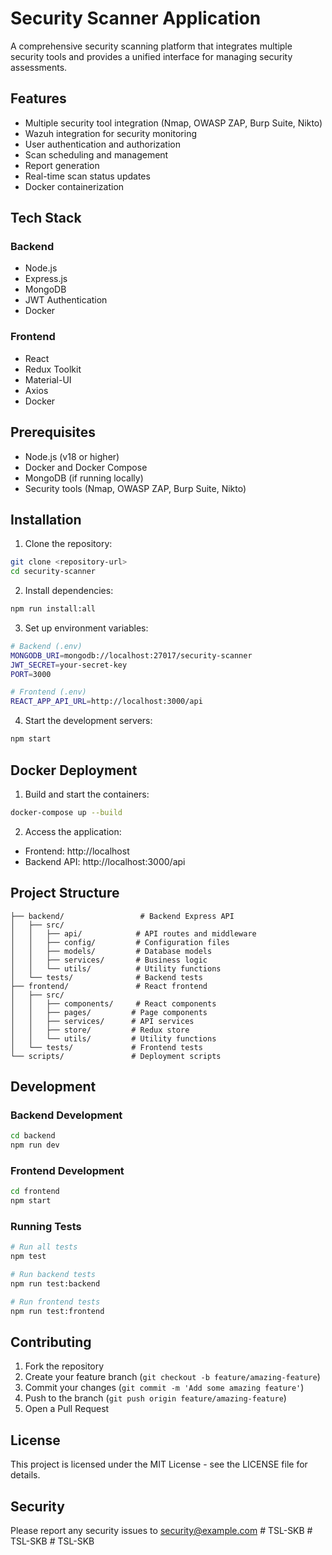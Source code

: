 # Security Scanner Application

A comprehensive security scanning platform that integrates multiple security tools and provides a unified interface for managing security assessments.

## Features

- Multiple security tool integration (Nmap, OWASP ZAP, Burp Suite, Nikto)
- Wazuh integration for security monitoring
- User authentication and authorization
- Scan scheduling and management
- Report generation
- Real-time scan status updates
- Docker containerization

## Tech Stack

### Backend
- Node.js
- Express.js
- MongoDB
- JWT Authentication
- Docker

### Frontend
- React
- Redux Toolkit
- Material-UI
- Axios
- Docker

## Prerequisites

- Node.js (v18 or higher)
- Docker and Docker Compose
- MongoDB (if running locally)
- Security tools (Nmap, OWASP ZAP, Burp Suite, Nikto)

## Installation

1. Clone the repository:
```bash
git clone <repository-url>
cd security-scanner
```

2. Install dependencies:
```bash
npm run install:all
```

3. Set up environment variables:
```bash
# Backend (.env)
MONGODB_URI=mongodb://localhost:27017/security-scanner
JWT_SECRET=your-secret-key
PORT=3000

# Frontend (.env)
REACT_APP_API_URL=http://localhost:3000/api
```

4. Start the development servers:
```bash
npm start
```

## Docker Deployment

1. Build and start the containers:
```bash
docker-compose up --build
```

2. Access the application:
- Frontend: http://localhost
- Backend API: http://localhost:3000/api

## Project Structure

```
├── backend/                 # Backend Express API
│   ├── src/
│   │   ├── api/            # API routes and middleware
│   │   ├── config/         # Configuration files
│   │   ├── models/         # Database models
│   │   ├── services/       # Business logic
│   │   └── utils/          # Utility functions
│   └── tests/              # Backend tests
├── frontend/               # React frontend
│   ├── src/
│   │   ├── components/     # React components
│   │   ├── pages/         # Page components
│   │   ├── services/      # API services
│   │   ├── store/         # Redux store
│   │   └── utils/         # Utility functions
│   └── tests/             # Frontend tests
└── scripts/               # Deployment scripts
```

## Development

### Backend Development
```bash
cd backend
npm run dev
```

### Frontend Development
```bash
cd frontend
npm start
```

### Running Tests
```bash
# Run all tests
npm test

# Run backend tests
npm run test:backend

# Run frontend tests
npm run test:frontend
```

## Contributing

1. Fork the repository
2. Create your feature branch (`git checkout -b feature/amazing-feature`)
3. Commit your changes (`git commit -m 'Add some amazing feature'`)
4. Push to the branch (`git push origin feature/amazing-feature`)
5. Open a Pull Request

## License

This project is licensed under the MIT License - see the LICENSE file for details.

## Security

Please report any security issues to security@example.com #   T S L - S K B  
 #   T S L - S K B  
 #   T S L - S K B  
 
